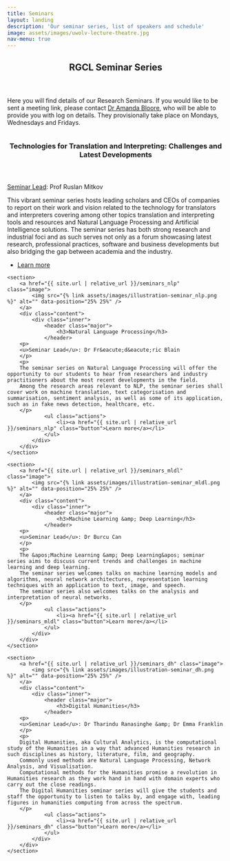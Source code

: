 ```yaml
---
title: Seminars
layout: landing
description: 'Our seminar series, list of speakers and schedule' 
image: assets/images/uwolv-lecture-theatre.jpg
nav-menu: true
---
```


<!-- Main -->
<div id="main">

<!-- One -->
<section id="one">
	<div class="inner">
		<header class="major">
			<h2>RGCL Seminar Series</h2>
		</header>
    <p>
    Here you will find details of our Research Seminars.
    If you would like to be sent a meeting link, please contact&nbsp;<a href="mailto:A.Bloore@wlv.ac.uk">Dr Amanda Bloore</a>, who will be able to provide you with log on details.
    They provisionally take place on Mondays, Wednesdays and Fridays.
    </p>
	</div>
</section>

<!-- Two -->
<section id="two" class="spotlights">
	<section>
		<a href="{{ site.url | relative_url }}/seminars_emtti" class="image">
			<img src="{% link assets/images/illustration-seminar_emtti.png %}" alt="" data-position="25% 25%" />
		</a>
		<div class="content">
			<div class="inner">
				<header class="major">
					<h3>Technologies for Translation and Interpreting: Challenges and Latest Developments</h3>
				</header>
        <p>
        <u>Seminar Lead</u>: Prof Ruslan Mitkov
        </p>
				<p>
        This vibrant seminar series hosts leading scholars and CEOs of companies to report on their work and vision related to the technology for translators and interpreters covering among other topics translation and interpreting tools and resources and Natural Language Processing and Artificial Intelligence solutions. 
        The seminar series has both strong research and industrial foci and as such serves not only as a forum showcasing latest research, professional practices, software and business developments but also bridging the gap between academia and the industry.
        </p>
				<ul class="actions">
					<li><a href="{{ site.url | relative_url }}/seminars_emtti" class="button">Learn more</a></li>
				</ul>
			</div>
		</div>
	</section>

	<section>
		<a href="{{ site.url | relative_url }}/seminars_nlp" class="image">
			<img src="{% link assets/images/illustration-seminar_nlp.png %}" alt="" data-position="25% 25%" />
		</a>
		<div class="content">
			<div class="inner">
				<header class="major">
					<h3>Natural Language Processing</h3>
				</header>
        <p>
        <u>Seminar Lead</u>: Dr Fr&eacute;d&eacute;ric Blain 
        </p>
        <p>
        The seminar series on Natural Language Processing will offer the opportunity to our students to hear from researchers and industry practitioners about the most recent developments in the field.
        Among the research areas relevant to NLP, the seminar series shall cover work on machine translation, text categorisation and summarisation, sentiment analysis, as well as some of its application, such as in fake news detection, healthcare, etc.
        </p>
				<ul class="actions">
					<li><a href="{{ site.url | relative_url }}/seminars_nlp" class="button">Learn more</a></li>
				</ul>
			</div>
		</div>
	</section>

	<section>
		<a href="{{ site.url | relative_url }}/seminars_mldl" class="image">
			<img src="{% link assets/images/illustration-seminar_mldl.png %}" alt="" data-position="25% 25%" />
		</a>
		<div class="content">
			<div class="inner">
				<header class="major">
					<h3>Machine Learning &amp; Deep Learning</h3>
				</header>
        <p>
        <u>Seminar Lead</u>: Dr Burcu Can
        </p>
        <p>
        The &apos;Machine Learning &amp; Deep Learning&apos; seminar series aims to discuss current trends and challenges in machine learning and deep learning.
        The seminar series welcomes talks on machine learning models and algorithms, neural network architectures, representation learning techniques with an application to text, image, and speech.
        The seminar series also welcomes talks on the analysis and interpretation of neural networks.
        </p>
				<ul class="actions">
					<li><a href="{{ site.url | relative_url }}/seminars_mldl" class="button">Learn more</a></li>
				</ul>
			</div>
		</div>
	</section>

	<section>
		<a href="{{ site.url | relative_url }}/seminars_dh" class="image">
			<img src="{% link assets/images/illustration-seminar_dh.png %}" alt="" data-position="25% 25%" />
		</a>
		<div class="content">
			<div class="inner">
				<header class="major">
					<h3>Digital Humanities</h3>
				</header>
        <p>
        <u>Seminar Lead</u>: Dr Tharindu Ranasinghe &amp; Dr Emma Franklin
        </p>
        <p>
        Digital Humanities, aka Cultural Analytics, is the computational study of the Humanities in a way that advanced Humanities research in such disciplines as history, literature, film, and geography.
        Commonly used methods are Natural Language Processing, Network Analysis, and Visualisation.
        Computational methods for the Humanities promise a revolution in Humanities research as they work hand in hand with domain experts who carry out the close readings.
        The Digital Humanities seminar series will give the students and staff the opportunity to listen to talks by, and engage with, leading figures in humanities computing from across the spectrum.
        </p>
				<ul class="actions">
					<li><a href="{{ site.url | relative_url }}/seminars_dh" class="button">Learn more</a></li>
				</ul>
			</div>
		</div>
	</section>
</section>

</div>
